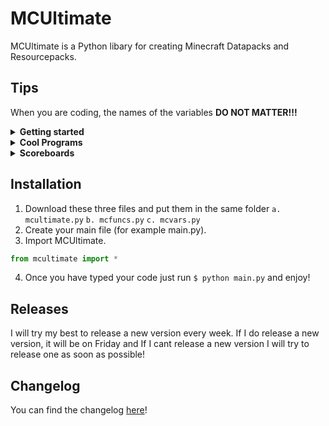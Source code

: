 # MCUltimate
MCUltimate is a Python libary for creating Minecraft Datapacks and Resourcepacks.

## Tips
When you are coding, the names of the variables **DO NOT MATTER!!!**
<details>
  <summary><strong>Getting started</strong></summary>
 
  This is the basic code you need to make a template datapack:
  ```python
  from mcultimate import *
  pack = Datapack('custom', './datapack') # create a datapack with the namespace custom and in the current directory with the folder name being 'datapack'
  ```
  
  To access your tick and load functions just type this:
  ```python
  from mcultimate import *
  datapack = Datapack('custom', './datapack')
  # you need to pass in the datapack variable, and the type of function it is (tick, load, func. See more in the documentation.)
  tick_func = Function(pack, 'tick') # creates the tick.mcfunction file
  load_func = Function(pack, 'load') # creates the load.mcfunction file
  ```
  If you want to say 'Reloaded!' in the color green when the datapack is done realoading it is as simple as typing this:
  ```python
  from mcultimate import *
  datapack = Datapack('custom', './datapack')
  load_func = Function(datapack, 'load')
  load_func.tellraw(Player.EVERYONE, [{ # this code converts into tellraw @a [{"text":"Reloaded!", "color":"green"}]
	'text': 'Reloaded!',
	'color': Color.GREEN
  }])
  ```
  
</details>

<details><summary><strong>Cool Programs</strong></summary>
	
</details>

<details>

  <summary><strong>Scoreboards</strong></summary>
  
  Type this to make a scoreboard:
  ```python
  from mcultimate import *
  
  pack = Datapack('custom', './datapack')
  load = Function(pack, 'load')
  tick = Function(pack, 'tick')
  jump = Scoreboard('jump_scoreboard', 'minecraft.custom:minecraft.jump')
  Scoreboard.matches({
    'jump': 1'
  })
  tick.say('you just jumped!')
  jump.set_score(Player.EVERYONE, 0)
  ```

  To check if multiple scores match you can type this:
  ```python
  from mcultimate import *

  jump = Scoreboard('jump_scoreboard', 'minecraft.custom:minecraft.jump')
  sneak = Scoreboard('sneak_scoreboard', 'minecraft.custom:minecraft.sneak_time')

  Scoreboard.matches({
    'jump': 1,
    'sneak': 1
  })

  tick.say('You just right clicked while sneaking!')
  jump.set_score(Player.EVERYONE, 0)
  sneak.set_score(Player.EVERYONE, 0)
  ```
</details>


## Installation

1. Download these three files and put them in the same folder
    `a. mcultimate.py`
    `b. mcfuncs.py`
    `c. mcvars.py`
2. Create your main file (for example main.py).
3. Import MCUltimate.
```python
from mcultimate import *
```
4. Once you have typed your code just run `$ python main.py` and enjoy!

## Releases

I will try my best to release a new version every week. If I do release a new version, it will be on Friday and If I cant release a new version I will try to release one as soon as possible!

## Changelog
You can find the changelog [here](https://gist.github.com/RevolvingMadness/2b2c18bfef326a28ae7c8a6b18fcaaa7)!
